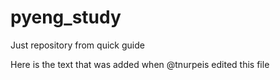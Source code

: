 # pyeng_study
Just repository from quick guide

Here is the text that was added when @tnurpeis edited this file
